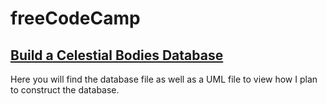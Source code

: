 # freeCodeCamp
## [Build a Celestial Bodies Database](/Build%20a%20Celestial%20Bodies%20Database/)
Here you will find the database file as well as a UML file to view how I plan to construct the database.